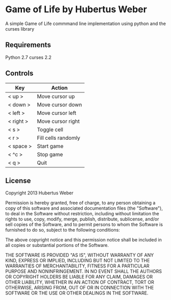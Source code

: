 Game of Life by Hubertus Weber
==========================
A simple Game of Life commmand line implementation using python and the curses library

Requirements
------------

Python 2.7
curses 2.2

Controls
--------

Key|Action
---|-------
< up >|Move cursor up
< down >|Move cursor down
< left >|Move cursor left
< right >|Move cursor right
< s >|Toggle cell
< r >|Fill cells randomly
< space >|Start game
< ^c >|Stop game
< q >|Quit

License
-------

Copyright 2013 Hubertus Weber

Permission is hereby granted, free of charge, to any person obtaining a copy of this software and associated documentation files (the "Software"), to deal in the Software without restriction, including without limitation the rights to use, copy, modify, merge, publish, distribute, sublicense, and/or sell copies of the Software, and to permit persons to whom the Software is furnished to do so, subject to the following conditions:

The above copyright notice and this permission notice shall be included in all copies or substantial portions of the Software.

THE SOFTWARE IS PROVIDED "AS IS", WITHOUT WARRANTY OF ANY KIND, EXPRESS OR IMPLIED, INCLUDING BUT NOT LIMITED TO THE WARRANTIES OF MERCHANTABILITY, FITNESS FOR A PARTICULAR PURPOSE AND NONINFRINGEMENT. IN NO EVENT SHALL THE AUTHORS OR COPYRIGHT HOLDERS BE LIABLE FOR ANY CLAIM, DAMAGES OR OTHER LIABILITY, WHETHER IN AN ACTION OF CONTRACT, TORT OR OTHERWISE, ARISING FROM, OUT OF OR IN CONNECTION WITH THE SOFTWARE OR THE USE OR OTHER DEALINGS IN THE SOFTWARE.

